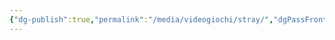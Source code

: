 ```yaml
---
{"dg-publish":true,"permalink":"/media/videogiochi/stray/","dgPassFrontmatter":true,"noteIcon":""}
---
```



